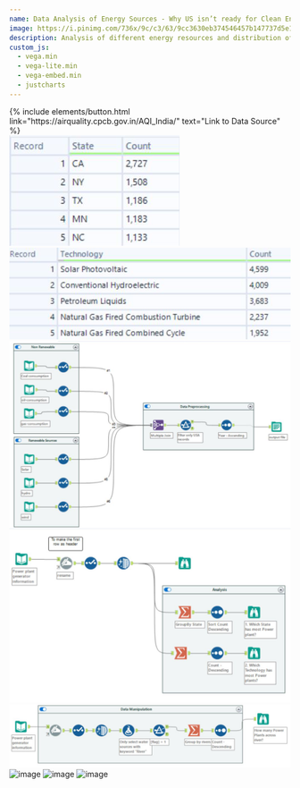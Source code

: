 ```yaml
---
name: Data Analysis of Energy Sources - Why US isn’t ready for Clean Energy
image: https://i.pinimg.com/736x/9c/c3/63/9cc3630eb374546457b147737d5e1e66.jpg
description: Analysis of different energy resources and distribution of energy plants in US
custom_js:
  - vega.min
  - vega-lite.min
  - vega-embed.min
  - justcharts
---
```


<div class="right">
{% include elements/button.html link="https://airquality.cpcb.gov.in/AQI_India/" text="Link to Data Source" %}
</div>
<img src="../assets/images/fig29.png" alt="image"/>
<img src="../assets/images/fig30.png" alt="image"/>
<img src="../assets/images/fig31.png" alt="image"/>
<img src="../assets/images/fig32.png" alt="image"/>
<img src="../assets/images/fig33.png" alt="image"/>
<img src="../assets/images/figx1.png" alt="image"/>
<img src="../assets/images/figx2.png" alt="image"/>
<img src="../assets/images/figx3.png" alt="image"/>

